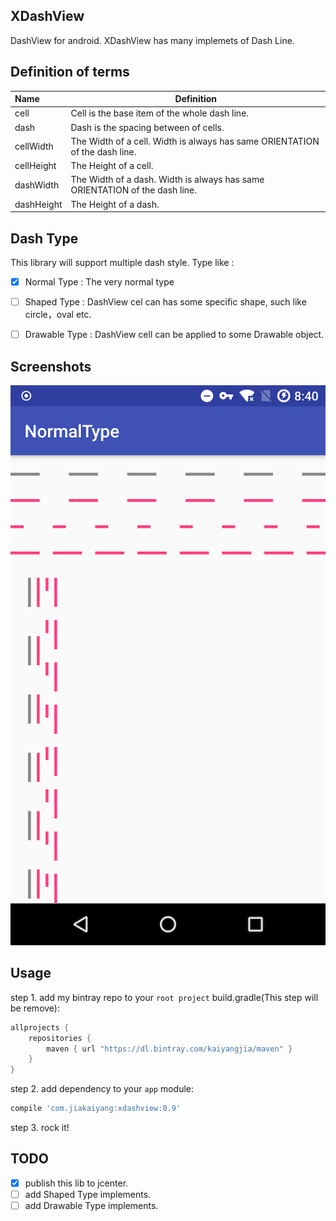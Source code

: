 

## XDashView

DashView for android. XDashView has many implemets of Dash Line.


## Definition of terms

| Name       | Definition                               |
| :--------- | ---------------------------------------- |
| cell       | Cell is the base item of the whole dash line. |
| dash       | Dash is the spacing between of cells.    |
| cellWidth  | The Width of a cell. Width is always has same ORIENTATION of the dash line. |
| cellHeight | The Height of a cell.                    |
| dashWidth  | The Width of a dash. Width is always has same ORIENTATION of the dash line. |
| dashHeight | The Height of a dash.                    |



## Dash Type

This library will support multiple dash style. Type like :

- [x] Normal Type : The very normal type
- [ ] Shaped Type : DashView cel can has some specific shape, such like circle，oval etc.
- [ ] Drawable Type : DashView cell can be applied to some Drawable object.



## Screenshots

![Normal Type](screenshot/normal_type.png)



## Usage

step 1. add my bintray repo to your `root project` build.gradle(This step will be remove):

```groovy
allprojects {
    repositories {
        maven { url "https://dl.bintray.com/kaiyangjia/maven" }
    }
}
```



step 2. add dependency to your `app` module:

```groovy
compile 'com.jiakaiyang:xdashview:0.9'
```



step 3. rock it!



## TODO

- [x] publish this lib to jcenter.
- [ ] add Shaped Type implements.
- [ ] add Drawable Type implements.
